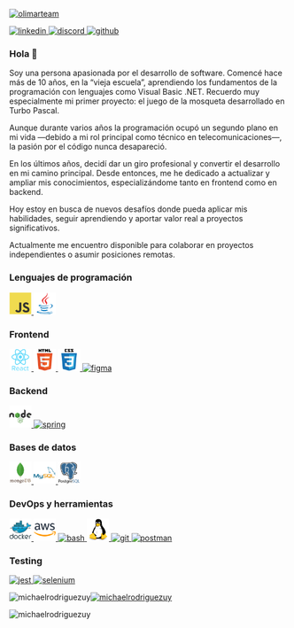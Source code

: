 <article class="markdown-body entry-content container-lg f5" itemprop="text">
   <p dir="auto"> <a href="#" rel="nofollow"> <img src="http://olimarteam.uy/img/fondo_4.png" alt="olimarteam" title="olimarteam" data-canonical-src="http://olimarteam.uy/img/fondo.jpg" style="max-width: 100%;"> </a> </p>
   
<p dir="auto">

<a href="https://www.linkedin.com/in/michaelrodriguezuy" rel="nofollow">
<img src="https://img.shields.io/static/v1?label=&message=linkedin&color=0e76a8&logo=linkedin&logoColor=white&style=for-the-badge" alt="linkedin" style="max-width: 100%;">
</a>
<a href="https://discord.gg/michael_uy" rel="nofollow">
<img src="https://img.shields.io/static/v1?label=&message=discord&color=7289da&logo=discord&logoColor=white&style=for-the-badge" alt="discord" style="max-width: 100%;">
</a>
<a href="https://github.com/michaelrodriguezuy">
<img src="https://img.shields.io/static/v1?label=&message=github&color=171515&logo=github&logoColor=white&style=for-the-badge" alt="github" style="max-width: 100%;">
</a>
</p>

</article>


### Hola 👋

Soy una persona apasionada por el desarrollo de software. Comencé hace más de 10 años, en la “vieja escuela”, aprendiendo los fundamentos de la programación con lenguajes como Visual Basic .NET. Recuerdo muy especialmente mi primer proyecto: el juego de la mosqueta desarrollado en Turbo Pascal.

Aunque durante varios años la programación ocupó un segundo plano en mi vida —debido a mi rol principal como técnico en telecomunicaciones—, la pasión por el código nunca desapareció.

En los últimos años, decidí dar un giro profesional y convertir el desarrollo en mi camino principal. Desde entonces, me he dedicado a actualizar y ampliar mis conocimientos, especializándome tanto en frontend como en backend.

Hoy estoy en busca de nuevos desafíos donde pueda aplicar mis habilidades, seguir aprendiendo y aportar valor real a proyectos significativos.

Actualmente me encuentro disponible para colaborar en proyectos independientes o asumir posiciones remotas.

<h3 align="left">Lenguajes de programación</h3>
<p align="left">
  <a href="https://developer.mozilla.org/en-US/docs/Web/JavaScript" target="_blank" rel="noreferrer">
    <img src="https://raw.githubusercontent.com/devicons/devicon/master/icons/javascript/javascript-original.svg" alt="javascript" width="40" height="40"/>
  </a>
  <a href="https://www.java.com" target="_blank" rel="noreferrer">
    <img src="https://raw.githubusercontent.com/devicons/devicon/master/icons/java/java-original.svg" alt="java" width="40" height="40"/>
  </a>
  
</p>

<h3 align="left">Frontend</h3>
<p align="left">
  <a href="https://reactjs.org/" target="_blank" rel="noreferrer">
    <img src="https://raw.githubusercontent.com/devicons/devicon/master/icons/react/react-original-wordmark.svg" alt="react" width="40" height="40"/>
  </a>
  <a href="https://www.w3.org/html/" target="_blank" rel="noreferrer">
    <img src="https://raw.githubusercontent.com/devicons/devicon/master/icons/html5/html5-original-wordmark.svg" alt="html5" width="40" height="40"/>
  </a>
  <a href="https://www.w3schools.com/css/" target="_blank" rel="noreferrer">
    <img src="https://raw.githubusercontent.com/devicons/devicon/master/icons/css3/css3-original-wordmark.svg" alt="css3" width="40" height="40"/>
  </a>
  
  <a href="https://www.figma.com/" target="_blank" rel="noreferrer">
    <img src="https://www.vectorlogo.zone/logos/figma/figma-icon.svg" alt="figma" width="40" height="40"/>
  </a>
  
</p>

<h3 align="left">Backend</h3>
<p align="left">
  <a href="https://nodejs.org" target="_blank" rel="noreferrer">
    <img src="https://raw.githubusercontent.com/devicons/devicon/master/icons/nodejs/nodejs-original-wordmark.svg" alt="nodejs" width="40" height="40"/>
  </a>
  <a href="https://spring.io/" target="_blank" rel="noreferrer">
    <img src="https://www.vectorlogo.zone/logos/springio/springio-icon.svg" alt="spring" width="40" height="40"/>
  </a>
</p>

<h3 align="left">Bases de datos</h3>
<p align="left">
  <a href="https://www.mongodb.com/" target="_blank" rel="noreferrer">
    <img src="https://raw.githubusercontent.com/devicons/devicon/master/icons/mongodb/mongodb-original-wordmark.svg" alt="mongodb" width="40" height="40"/>
  </a>
  <a href="https://www.mysql.com/" target="_blank" rel="noreferrer">
    <img src="https://raw.githubusercontent.com/devicons/devicon/master/icons/mysql/mysql-original-wordmark.svg" alt="mysql" width="40" height="40"/>
  </a>
  <a href="https://www.postgresql.org" target="_blank" rel="noreferrer">
    <img src="https://raw.githubusercontent.com/devicons/devicon/master/icons/postgresql/postgresql-original-wordmark.svg" alt="postgresql" width="40" height="40"/>
  </a>
</p>

<h3 align="left">DevOps y herramientas</h3>
<p align="left">
  <a href="https://www.docker.com/" target="_blank" rel="noreferrer">
    <img src="https://raw.githubusercontent.com/devicons/devicon/master/icons/docker/docker-original-wordmark.svg" alt="docker" width="40" height="40"/>
  </a>
  <a href="https://aws.amazon.com" target="_blank" rel="noreferrer">
    <img src="https://raw.githubusercontent.com/devicons/devicon/master/icons/amazonwebservices/amazonwebservices-original-wordmark.svg" alt="aws" width="40" height="40"/>
  </a>
  <a href="https://www.gnu.org/software/bash/" target="_blank" rel="noreferrer">
    <img src="https://www.vectorlogo.zone/logos/gnu_bash/gnu_bash-icon.svg" alt="bash" width="40" height="40"/>
  </a>
  <a href="https://www.linux.org/" target="_blank" rel="noreferrer">
    <img src="https://raw.githubusercontent.com/devicons/devicon/master/icons/linux/linux-original.svg" alt="linux" width="40" height="40"/>
  </a>
  <a href="https://git-scm.com/" target="_blank" rel="noreferrer">
    <img src="https://www.vectorlogo.zone/logos/git-scm/git-scm-icon.svg" alt="git" width="40" height="40"/>
  </a>
  <a href="https://postman.com" target="_blank" rel="noreferrer">
    <img src="https://www.vectorlogo.zone/logos/getpostman/getpostman-icon.svg" alt="postman" width="40" height="40"/>
  </a>
</p>

<h3 align="left">Testing</h3>
<p align="left">
  <a href="https://jestjs.io" target="_blank" rel="noreferrer">
    <img src="https://www.vectorlogo.zone/logos/jestjsio/jestjsio-icon.svg" alt="jest" width="40" height="40"/>
  </a>
  <a href="https://www.selenium.dev" target="_blank" rel="noreferrer">
    <img src="https://raw.githubusercontent.com/detain/svg-logos/780f25886640cef088af994181646db2f6b1a3f8/svg/selenium-logo.svg" alt="selenium" width="40" height="40"/>
  </a>
</p>

<p dir="auto">

   <a target="_blank" rel="noopener noreferrer nofollow" href="https://github-readme-stats.vercel.app/api?username=michaelrodriguezuy&show_icons=true&locale=es"><img align="left" src="https://github-readme-stats.vercel.app/api?username=michaelrodriguezuy&show_icons=true&locale=es" alt="michaelrodriguezuy" data-canonical-src="https://github-readme-stats.vercel.app/api?username=michaelrodriguezuy&show_icons=true&locale=es" style="max-width: 100%;">

<a href="#" rel="nofollow"> <img src="https://github-readme-streak-stats.herokuapp.com/?user=michaelrodriguezuy" alt="michaelrodriguezuy" title="michaelrodriguezuy" data-canonical-src="https://github-readme-streak-stats.herokuapp.com/?user=michaelrodriguezuy" style="max-width: 100%;"> </a>   

<a target="_blank" rel="noopener noreferrer nofollow" href="https://github-readme-stats.vercel.app/api/top-langs?username=michaelrodriguezuy&show_icons=true&locale=en&layout=compact">
<img align="left" src="https://github-readme-stats.vercel.app/api/top-langs?username=michaelrodriguezuy&show_icons=true&locale=en&layout=compact" alt="michaelrodriguezuy" data-canonical-src="https://github-readme-stats.vercel.app/api/top-langs?username=michaelrodriguezuy&amp;show_icons=true&amp;locale=en&amp;layout=compact" style="max-width: 100%;"> </a>
</p>
